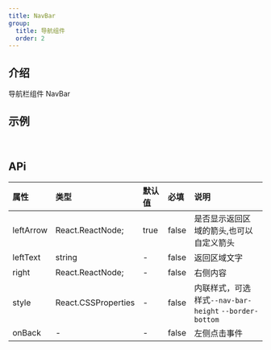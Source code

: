 ```yaml
---
title: NavBar
group:
  title: 导航组件
  order: 2
---
```


## 介绍

导航栏组件 NavBar
​

## 示例

<!-- 可以通过code加载示例代码，dumi会帮我们做解析 -->

<code src="./demo/base.tsx"></code>

​

## APi

<!-- 会生成api表格 -->

| 属性      | 类型                | 默认值 | 必填  | 说明                                                   |
| :-------- | :------------------ | :----- | :---- | :----------------------------------------------------- |
| leftArrow | React.ReactNode;    | true   | false | 是否显示返回区域的箭头,也可以自定义箭头                |
| leftText  | string              | -      | false | 返回区域文字                                           |
| right     | React.ReactNode;    | -      | false | 右侧内容                                               |
| style     | React.CSSProperties | -      | false | 内联样式，可选样式`--nav-bar-height` `--border-bottom` |
| onBack    | -                   | -      | false | 左侧点击事件                                           |
